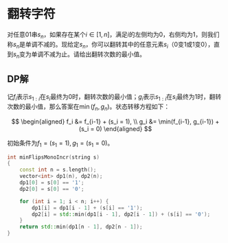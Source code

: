 # 翻转字符

对任意01串$s_n$，如果存在某个$i \in [1,n]$，满足$i$的左侧均为$0$，右侧均为$1$，则我们称$s_n$是单调不减的。现给定$s_n$，你可以翻转其中的任意元素$s_i$（0变1或1变0），直到$s_n$变为单调不减为止。请给出翻转次数的最小值。

## DP解

记$f_i$表示$s_{1:i}$在$s_i$最终为$0$时，翻转次数的最小值；$g_i$表示$s_{1:i}$在$s_i$最终为$1$时，翻转次数的最小值，那么答案在$\min(f_n, g_n)$。状态转移方程如下：

$$
\begin{aligned}
f_i &= f_{i-1} + (s_i = 1), \\
g_i &= \min(f_{i-1}, g_{i-1}) + (s_i = 0)
\end{aligned}
$$

初始条件为$f_1 = (s_1 = 1), g_1 = (s_1 = 0)$。

```cpp
int minFlipsMonoIncr(string s)
{
    const int n = s.length();
    vector<int> dp1(n), dp2(n);
    dp1[0] = s[0] == '1';
    dp2[0] = s[0] == '0';

    for (int i = 1; i < n; i++) {
        dp1[i] = dp1[i - 1] + (s[i] == '1');
        dp2[i] = std::min(dp1[i - 1], dp2[i - 1]) + (s[i] == '0');
    }
    return std::min(dp1[n - 1], dp2[n - 1]);
}
```
